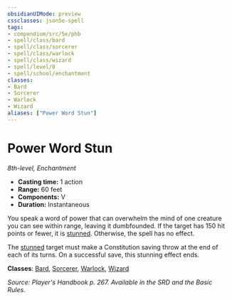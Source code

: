 ```yaml
---
obsidianUIMode: preview
cssclasses: json5e-spell
tags:
- compendium/src/5e/phb
- spell/class/bard
- spell/class/sorcerer
- spell/class/warlock
- spell/class/wizard
- spell/level/8
- spell/school/enchantment
classes:
- Bard
- Sorcerer
- Warlock
- Wizard
aliases: ["Power Word Stun"]
---
```

# Power Word Stun
*8th-level, Enchantment*  

- **Casting time:** 1 action
- **Range:** 60 feet
- **Components:** V
- **Duration:** Instantaneous

You speak a word of power that can overwhelm the mind of one creature you can see within range, leaving it dumbfounded. If the target has 150 hit points or fewer, it is [stunned](4-Resources/Compendium/rules/conditions.md#stunned). Otherwise, the spell has no effect.

The [stunned](4-Resources/Compendium/rules/conditions.md#stunned) target must make a Constitution saving throw at the end of each of its turns. On a successful save, this stunning effect ends.

**Classes**: [Bard](4-Resources/Compendium/classes/bard.md), [Sorcerer](4-Resources/Compendium/classes/sorcerer.md), [Warlock](4-Resources/Compendium/classes/warlock.md), [Wizard](4-Resources/Compendium/classes/wizard.md)

*Source: Player's Handbook p. 267. Available in the SRD and the Basic Rules.*